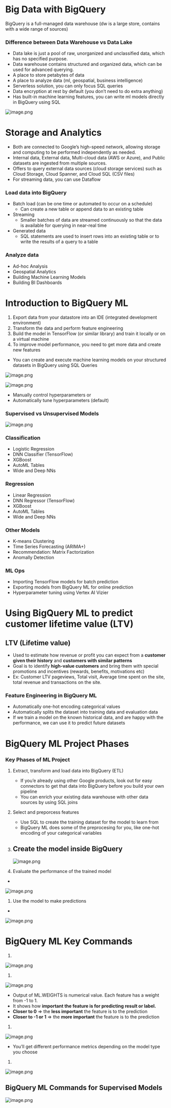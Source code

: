 # Big Data with BigQuery

BigQuery is a full-managed data warehouse (dw is a large store, contains with a wide range of sources)

### Difference between Data Warehouse vs Data Lake

- Data lake is just a pool of raw, unorganized and unclassified data, which has no specified purpose.
- Data warehouse contains structured and organized data, which can be used for advanced querying.
- A place to store petabytes of data
- A place to analyze data (ml, geospatial, business intelligence)
- Serverless solution, you can only focus SQL queries
- Data encryption at rest by default (you don’t need to do extra anything)
- Has built-in machine learning features, you can write ml models directly in BigQuery using SQL

![image.png](images/Big%20Data%20with%20BigQuery/image.png)

# Storage and Analytics

- Both are connected to Google’s high-speed network, allowing storage and computing to be performed independently as needed.
- Internal data, External data, Multi-cloud data (AWS or Azure), and Public datasets are ingested from multiple sources.
- Offers to query external data sources (cloud storage services) such as Cloud Storage, Cloud Spanner, and Cloud SQL (CSV files)
- For streaming data, you can use Dataflow

### Load data into BigQuery

- Batch load (can be one time or automated to occur on a schedule)
    - Can create a new table or append data to an existing table
- Streaming
    - Smaller batches of data are streamed continuously so that the data is available for querying in near-real time
- Generated data
    - SQL statements are used to insert rows into an existing table or to write the results of a query to a table

### Analyze data

- Ad-hoc Analysis
- Geospatial Analytics
- Building Machine Learning Models
- Building BI Dashboards

# Introduction to BigQuery ML

1. Export data from your datastore into an IDE (integrated development environment)
2. Transform the data and perform feature engineering
3. Build the model in TensorFlow (or similar library) and train it locally or on a virtual machine
4. To improve model performance, you need to get more data and create new features
- You can create and execute machine learning models on your structured datasets in BigQuery using SQL Queries

![image.png](images/Big%20Data%20with%20BigQuery/image%201.png)

![image.png](images/Big%20Data%20with%20BigQuery/image%202.png)

- Manually control hyperparameters or
- Automatically tune hyperparameters (default)

### Supervised vs Unsupervised Models

![image.png](images/Big%20Data%20with%20BigQuery/image%203.png)

### Classification

- Logistic Regression
- DNN Classifier (TensorFlow)
- XGBoost
- AutoML Tables
- Wide and Deep NNs

### Regression

- Linear Regression
- DNN Regressor (TensorFlow)
- XGBoost
- AutoML Tables
- Wide and Deep NNs

### Other Models

- K-means Clustering
- Time Series Forecasting (ARIMA+)
- Recommendation: Matrix Factorization
- Anomally Detection

### ML Ops

- Importing TensorFlow models for batch prediction
- Exporting models from BigQuery ML for online prediction
- Hyperparameter tuning using Vertex AI Vizier

# Using BigQuery ML to predict customer lifetime value (LTV)

## LTV (Lifetime value)

- Used to estimate how revenue or profit you can expect from a **customer given their history** and **customers with similar patterns**
- Goal is to identify **high-value customers** and bring them with special promotions and incentives (rewards, benefits, motivations etc)
- Ex: Customer LTV pageviews, Total visit, Average time spent on the site, total revenue and transactions on the site.

### Feature Engineering in BigQuery ML

- Automatically one-hot encoding categorical values
- Automatically splits the dataset into training data and evaluation data
- If we train a model on the known historical data, and are happy with the performance, we can use it to predict future datasets

# BigQuery ML Project Phases

### Key Phases of ML Project

1. Extract, transform and load data into BigQuery (ETL)
    - If you’e already using other Google products, look out for easy connectors to get that data into BigQuery before you build your own pipeline
    - You can enrich your existing data warehouse with other data sources by using SQL joins
2. Select and preporcess features
    - Use SQL to create the training dataset for the model to learn from
    - BigQuery ML does some of the preprocesing for you, like one-hot encoding of your categorical variables
3. Create the model inside BigQuery
    - 
    
    ![image.png](images/Big%20Data%20with%20BigQuery/image%204.png)
    
4. Evaluate the performance of the trained model
- 

![image.png](images/Big%20Data%20with%20BigQuery/image%205.png)

1. Use the model to make predictions
- 

![image.png](images/Big%20Data%20with%20BigQuery/image%206.png)

# BigQuery ML Key Commands

1. 

![image.png](images/Big%20Data%20with%20BigQuery/image%207.png)

1. 

![image.png](images/Big%20Data%20with%20BigQuery/image%208.png)

- Output of ML.WEIGHTS is numerical value. Each feature has a weight from -1 to 1.
- It shows how **important the feature is for predicting result or label.**
- **Closer to 0** ⇒ the **less important** the feature is to the prediction
- **Closer to -1 or 1** ⇒ the **more important** the feature is to the prediction
1. 

![image.png](images/Big%20Data%20with%20BigQuery/image%209.png)

- You’ll get different performance metrics depending on the model type you choose
1. 

![image.png](images/Big%20Data%20with%20BigQuery/image%2010.png)

## BigQuery ML Commands for Supervised Models

![image.png](images/Big%20Data%20with%20BigQuery/image%2011.png)